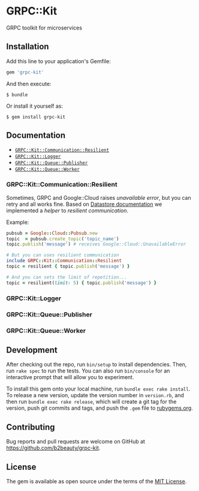 # GRPC::Kit

GRPC toolkit for microservices

## Installation

Add this line to your application's Gemfile:

```ruby
gem 'grpc-kit'
```

And then execute:

    $ bundle

Or install it yourself as:

    $ gem install grpc-kit

## Documentation

- [`GRPC::Kit::Communication::Resilient`](#grpckitcommunicationresilient)
- [`GRPC::Kit::Logger`](#grpckitlogger)
- [`GRPC::Kit::Queue::Publisher`](#grpckitqueuepublisher)
- [`GRPC::Kit::Queue::Worker`](#grpckitqueueworker)

### GRPC::Kit::Communication::Resilient

Sometimes, GRPC and Google::Cloud raises _unavailable error_, but you can retry and all works fine. Based on [Datastore documentation](https://cloud.google.com/appengine/articles/handling_datastore_errors#timeouts-due-to-datastore-issues) we implemented a _helper_ to _resilient communication_.

Example:

```ruby
pubsub = Google::Cloud::Pubsub.new
topic  = pubsub.create_topic('topic_name')
topic.publish('message') # receives Google::Cloud::UnavailableError

# But you can uses resilient communication
include GRPC::Kit::Communication::Resilient
topic = resilient { topic.publish('message') }

# And you can sets the limit of repetition...
topic = resilient(limit: 5) { topic.publish('message') }
```

### GRPC::Kit::Logger

### GRPC::Kit::Queue::Publisher

### GRPC::Kit::Queue::Worker

## Development

After checking out the repo, run `bin/setup` to install dependencies. Then, run `rake spec` to run the tests. You can also run `bin/console` for an interactive prompt that will allow you to experiment.

To install this gem onto your local machine, run `bundle exec rake install`. To release a new version, update the version number in `version.rb`, and then run `bundle exec rake release`, which will create a git tag for the version, push git commits and tags, and push the `.gem` file to [rubygems.org](https://rubygems.org).

## Contributing

Bug reports and pull requests are welcome on GitHub at https://github.com/b2beauty/grpc-kit.


## License

The gem is available as open source under the terms of the [MIT License](http://opensource.org/licenses/MIT).

